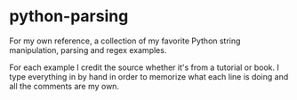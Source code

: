 # python-parsing
For my own reference, a collection of my favorite Python string manipulation, parsing and regex examples.

For each example I credit the source whether it's from a tutorial or book. I type everything in by hand in order to memorize what each line is doing and all the comments are my own.
